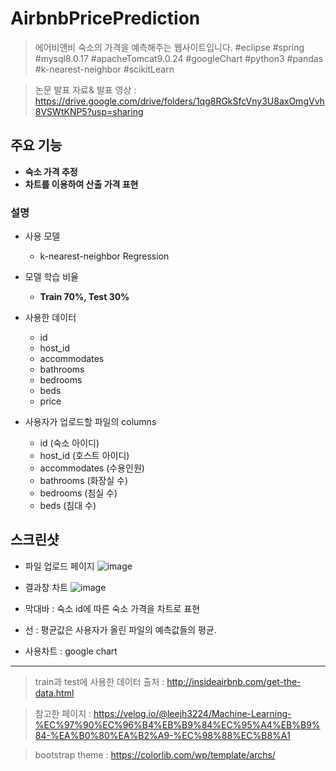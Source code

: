 # AirbnbPricePrediction
> 에어비앤비 숙소의 가격을 예측해주는 웹사이트입니다.
#eclipse #spring #mysql8.0.17 #apacheTomcat9.0.24 #googleChart
#python3 #pandas #k-nearest-neighbor #scikitLearn

> 논문 발표 자료& 발표 영상 : https://drive.google.com/drive/folders/1qg8RGkSfcVny3U8axOmgVvh8VSWtKNP5?usp=sharing

## 주요 기능
- **숙소 가격 추정**
- **차트를 이용하여 산출 가격 표현**

### 설명
- 사용 모델
  + k-nearest-neighbor Regression
- 모델 학습 비율
  + **Train 70%, Test 30%**
- 사용한 데이터  
  + id
  + host_id
  + accommodates
  + bathrooms
  + bedrooms
  + beds
  + price

- 사용자가 업로드할 파일의 columns
  + id (숙소 아이디)
  + host_id (호스트 아이디)
  + accommodates (수용인원)
  + bathrooms (화장실 수)
  + bedrooms (침실 수)
  + beds (침대 수)

## 스크린샷
- 파일 업로드 페이지 
![image](https://user-images.githubusercontent.com/54883322/86867194-5dc2bb00-c10d-11ea-9e4f-83d100573435.png)

- 결과창 차트 
![image](https://user-images.githubusercontent.com/54883322/86866856-b80f4c00-c10c-11ea-9ecd-27f92aa843f1.png)

- 막대바 : 숙소 id에 따른 숙소 가격을 차트로 표현
- 선 : 평균값은 사용자가 올린 파일의 예측값들의 평균.
- 사용차트 :  google chart
---------------------------------------
> train과 test에 사용한 데이터 출처 : <http://insideairbnb.com/get-the-data.html>

> 참고한 페이지 : <https://velog.io/@leejh3224/Machine-Learning-%EC%97%90%EC%96%B4%EB%B9%84%EC%95%A4%EB%B9%84-%EA%B0%80%EA%B2%A9-%EC%98%88%EC%B8%A1>

> bootstrap theme : https://colorlib.com/wp/template/archs/

